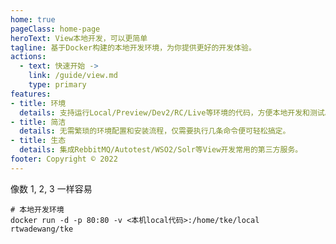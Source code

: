 ```yaml
---
home: true
pageClass: home-page
heroText: View本地开发，可以更简单
tagline: 基于Docker构建的本地开发环境，为你提供更好的开发体验。
actions:
  - text: 快速开始 ->
    link: /guide/view.md
    type: primary
features:
- title: 环境
  details: 支持运行Local/Preview/Dev2/RC/Live等环境的代码，方便本地开发和测试。
- title: 简洁
  details: 无需繁琐的环境配置和安装流程，仅需要执行几条命令便可轻松搞定。
- title: 生态
  details: 集成RebbitMQ/Autotest/WSO2/Solr等View开发常用的第三方服务。
footer: Copyright © 2022
---
```


像数 1, 2, 3 一样容易

```shell
# 本地开发环境
docker run -d -p 80:80 -v <本机local代码>:/home/tke/local rtwadewang/tke
```